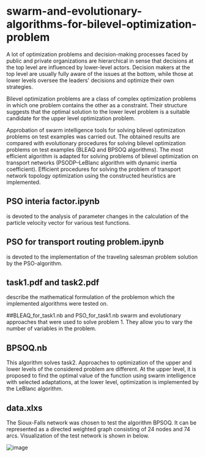 # swarm-and-evolutionary-algorithms-for-bilevel-optimization-problem

A lot of optimization problems and decision-making processes faced by public and private organizations are hierarchical in sense that decisions at the top level are influenced by lower-level actors. Decision makers at the top level are usually fully aware of the issues at the bottom, while those at lower levels oversee the leaders' decisions and optimize their own strategies.

Bilevel optimization problems are a class of complex optimization problems in which one problem contains the other as a constraint. Their structure suggests that the optimal solution to the lower level problem is a suitable candidate for the upper level optimization problem.

Approbation of swarm intelligence tools for solving bilevel optimization problems on test examples was carried out. The obtained results are compared with evolutionary procedures for solving bilevel optimization problems on test examples (BLEAQ and BPSOQ algorithms). The most efficient algorithm is adapted for solving problems of bilevel optimization on transport networks (PSODP–LeBlanc algorithm with dynamic inertia coefficient). Efficient procedures for solving the problem of transport network topology optimization using the constructed heuristics are implemented.

## PSO interia factor.ipynb
is devoted to the analysis of parameter changes in the calculation of the particle velocity vector for various test functions.

## PSO for transport routing problem.ipynb
is devoted to the implementation of the traveling salesman problem solution by the PSO-algorithm.

## task1.pdf and task2.pdf
describe the mathematical formulation of the problemon which the implemented algorithms were tested on.

##BLEAQ_for_task1.nb and PSO_for_task1.nb
swarm and evolutionary approaches that were used to solve problem 1. They allow you to vary the number of variables in the problem.

## BPSOQ.nb
This algorithm solves task2. Approaches to optimization of the upper and lower levels of the considered problem are different. At the upper level, it is proposed to find the optimal value of the function using swarm intelligence with selected adaptations, at the lower level, optimization is implemented by the LeBlanc algorithm.

## data.xlxs
The Sioux-Falls network was chosen to test the algorithm BPSOQ. It can be represented as a directed weighted graph consisting of 24 nodes and 74 arcs. Visualization of the test network is shown in below.

![image](https://user-images.githubusercontent.com/101735194/170236165-47bbbca0-c078-4d64-89c5-03bc4f019aad.png)
